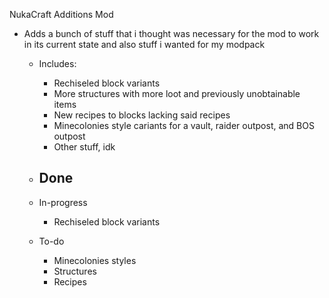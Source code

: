 NukaCraft Additions Mod
- Adds a bunch of stuff that i thought was necessary for the mod to work in its current state and also stuff i wanted for my modpack
  - Includes:
    - Rechiseled block variants
    - More structures with more loot and previously unobtainable items
    - New recipes to blocks lacking said recipes
    - Minecolonies style cariants for a vault, raider outpost, and BOS outpost
    - Other stuff, idk
   
  - Done
    - 
  - In-progress
    - Rechiseled block variants
  - To-do
    - Minecolonies styles
    - Structures
    - Recipes
